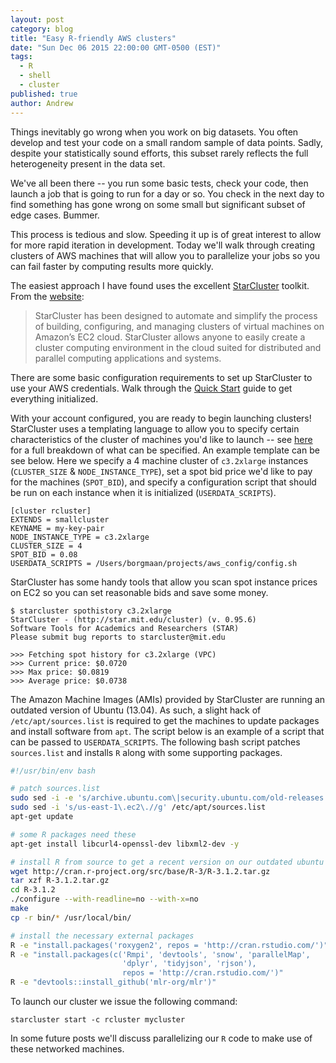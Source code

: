 ```yaml
---
layout: post
category: blog
title: "Easy R-friendly AWS clusters"
date: "Sun Dec 06 2015 22:00:00 GMT-0500 (EST)"
tags: 
  - R
  - shell
  - cluster
published: true
author: Andrew
---
```



Things inevitably go wrong when you work on big datasets. You often develop and test your code on a small random sample of data points. Sadly, despite your statistically sound efforts, this subset rarely reflects the full heterogeneity present in the data set.

We've all been there -- you run some basic tests, check your code, then launch a job that is going to run for a day or so. You check in the next day to find something has gone wrong on some small but significant subset of edge cases. Bummer.

This process is tedious and slow. Speeding it up is of great interest to allow for more rapid iteration in development. Today we'll walk through creating clusters of AWS machines that will allow you to parallelize your jobs so you can fail faster by computing results more quickly. 

The easiest approach I have found uses the excellent [StarCluster](http://star.mit.edu/cluster/docs/latest/overview.html) toolkit. From the [website](http://star.mit.edu/cluster/):

> StarCluster has been designed to automate and simplify the process of building, configuring, and managing clusters of virtual machines on Amazon’s EC2 cloud. StarCluster allows anyone to easily create a cluster computing environment in the cloud suited for distributed and parallel computing applications and systems.

There are some basic configuration requirements to set up StarCluster to use your AWS credentials. Walk through the [Quick Start](http://star.mit.edu/cluster/docs/latest/quickstart.html) guide to get everything initialized.

With your account configured, you are ready to begin launching clusters! StarCluster uses a templating language to allow you to specify certain characteristics of the cluster of machines you'd like to launch -- see [here](http://star.mit.edu/cluster/docs/latest/manual/configuration.html#defining-cluster-templates) for a full breakdown of what can be specified. 
An example template can be see below. Here we specify a 4 machine cluster of `c3.2xlarge` instances (`CLUSTER_SIZE` & `NODE_INSTANCE_TYPE`), set a spot bid price we'd like to pay for the machines (`SPOT_BID`), and specify a configuration script that should be run on each instance when it is initialized (`USERDATA_SCRIPTS`). 

```
[cluster rcluster]
EXTENDS = smallcluster
KEYNAME = my-key-pair
NODE_INSTANCE_TYPE = c3.2xlarge
CLUSTER_SIZE = 4
SPOT_BID = 0.08
USERDATA_SCRIPTS = /Users/borgmaan/projects/aws_config/config.sh
```

StarCluster has some handy tools that allow you scan spot instance prices on EC2 so you can set reasonable bids and save some money. 

```
$ starcluster spothistory c3.2xlarge
StarCluster - (http://star.mit.edu/cluster) (v. 0.95.6)
Software Tools for Academics and Researchers (STAR)
Please submit bug reports to starcluster@mit.edu

>>> Fetching spot history for c3.2xlarge (VPC)
>>> Current price: $0.0720
>>> Max price: $0.0819
>>> Average price: $0.0738
```

The Amazon Machine Images (AMIs) provided by StarCluster are running an outdated version of Ubuntu (13.04). As such, a slight hack of `/etc/apt/sources.list` is required to get the machines to update packages and install software from `apt`. The script below is an example of a script that can be passed to `USERDATA_SCRIPTS`. The following bash script patches `sources.list` and installs `R` along with some supporting packages. 

```bash
#!/usr/bin/env bash

# patch sources.list
sudo sed -i -e 's/archive.ubuntu.com\|security.ubuntu.com/old-releases.ubuntu.com/g' /etc/apt/sources.list
sudo sed -i 's/us-east-1\.ec2\.//g' /etc/apt/sources.list
apt-get update

# some R packages need these
apt-get install libcurl4-openssl-dev libxml2-dev -y

# install R from source to get a recent version on our outdated ubuntu distro
wget http://cran.r-project.org/src/base/R-3/R-3.1.2.tar.gz
tar xzf R-3.1.2.tar.gz
cd R-3.1.2
./configure --with-readline=no --with-x=no
make
cp -r bin/* /usr/local/bin/

# install the necessary external packages
R -e "install.packages('roxygen2', repos = 'http://cran.rstudio.com/')"
R -e "install.packages(c('Rmpi', 'devtools', 'snow', 'parallelMap', 
                         'dplyr', 'tidyjson', 'rjson'), 
                         repos = 'http://cran.rstudio.com/')"
R -e "devtools::install_github('mlr-org/mlr')"
```

To launch our cluster we issue the following command:

```
starcluster start -c rcluster mycluster
```

In some future posts we'll discuss parallelizing our `R` code to make use of these networked machines.
